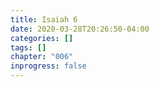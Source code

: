 ```yaml
---
title: Isaiah 6
date: 2020-03-28T20:26:50-04:00
categories: []
tags: []
chapter: "006"
inprogress: false
---
```


